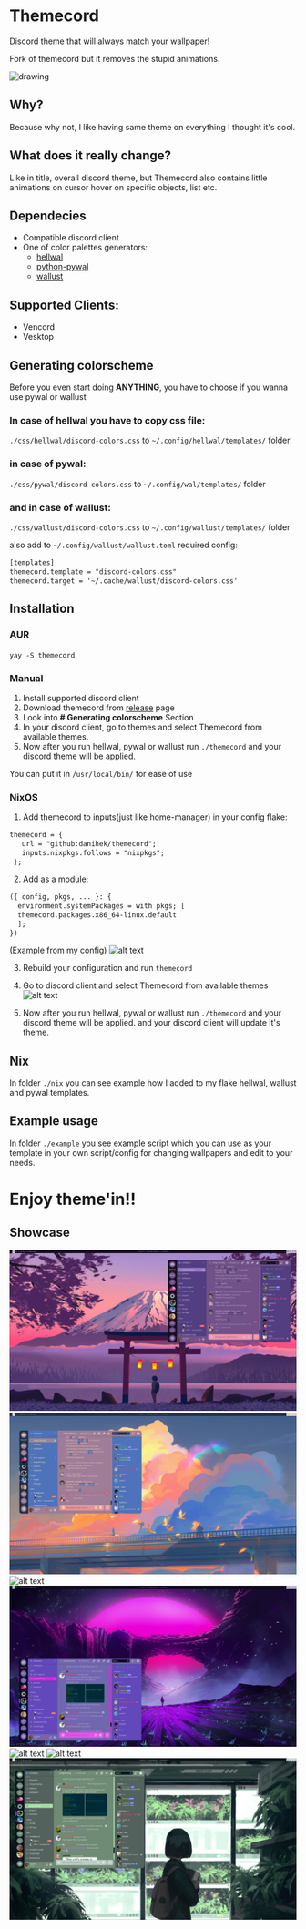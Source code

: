 # Themecord
Discord theme that will always match your wallpaper!

Fork of themecord but it removes the stupid animations.

<img src="https://raw.githubusercontent.com/danihek/Themecord/refs/heads/main/assets/preview.gif" alt="drawing" style="width:1200px;"/>

## Why?
Because why not, I like having same theme on everything I thought it's cool.

## What does it really change?
Like in title, overall discord theme, but Themecord also contains little animations on cursor hover on specific objects, list etc.

## Dependecies
- Compatible discord client
- One of color palettes generators:
    - [hellwal](https://github.com/danihek/hellwal)
    - [python-pywal](https://github.com/dylanaraps/pywal)
    - [wallust](https://codeberg.org/onemoresuza/wallust)

## Supported Clients:
- Vencord
- Vesktop

## Generating colorscheme
Before you even start doing **ANYTHING**, you have to choose if you wanna use pywal or wallust

### In case of hellwal you have to copy css file:
``./css/hellwal/discord-colors.css`` to ``~/.config/hellwal/templates/`` folder

### in case of pywal:
``./css/pywal/discord-colors.css`` to ``~/.config/wal/templates/`` folder

### and in case of wallust:
``./css/wallust/discord-colors.css`` to ``~/.config/wallust/templates/`` folder

also add to ``~/.config/wallust/wallust.toml`` required config:

```
[templates]
themecord.template = "discord-colors.css"
themecord.target = '~/.cache/wallust/discord-colors.css'
```

## Installation

### AUR
``yay -S themecord``


### Manual

1. Install supported discord client
2. Download themecord from [release](https://github.com/danihek/Themecord/releases) page
3. Look into **# Generating colorscheme** Section
4. In your discord client, go to themes and select Themecord from available themes.
5. Now after you run hellwal, pywal or wallust  run ``./themecord`` and your discord theme will be applied.

You can put it in ``/usr/local/bin/`` for ease of use


### NixOS
1. Add themecord to inputs(just like home-manager) in your config flake:
```
themecord = {
   url = "github:danihek/themecord";
   inputs.nixpkgs.follows = "nixpkgs";
 };
```

2. Add as a module:
```
({ config, pkgs, ... }: {
  environment.systemPackages = with pkgs; [
  themecord.packages.x86_64-linux.default
  ];
})
```
(Example from my config)
![alt text](https://github.com/danihek/Themecord/blob/main/assets/nix5.png)
 
3. Rebuild your configuration and run ``themecord``

4. Go to discord client and select Themecord from available themes
   ![alt text](https://github.com/danihek/Themecord/blob/main/assets/nix3.png)

5. Now after you run hellwal, pywal or wallust  run ``./themecord`` and your discord theme will be applied.
and your discord client will update it's theme.

## Nix
In folder ``./nix`` you can see example how I added to my flake hellwal, wallust and pywal templates.

## Example usage
In folder ``./example`` you see example script which you can use as your template in your own script/config for changing wallpapers and edit to your needs.

# Enjoy theme'in!!

## Showcase
![alt text](./assets/swappy-20241011_013305.png)
![alt text](./assets/swappy-20241011_013320.png)
![alt text](./assets/swappy-20241011_013405.png)
![alt text](./assets/swappy-20241011_013421.png)
![alt text](./assets/swappy-20241011_013439.png)
![alt text](./assets/swappy-20241011_013456.png)
![alt text](./assets/swappy-20241011_013514.png)
